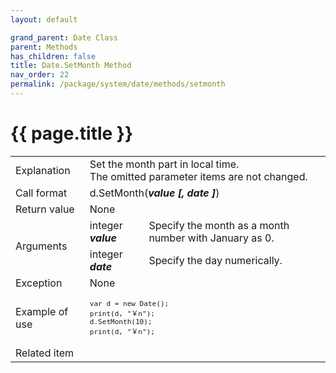 ```yaml
---
layout: default

grand_parent: Date Class
parent: Methods
has_children: false
title: Date.SetMonth Method
nav_order: 22
permalink: /package/system/date/methods/setmonth
---
```

# {{ page.title }}


<table>
  <tr>
    <td>Explanation</td>
    <td colspan="2">Set the month part in local time.<br>The omitted parameter items are not changed.</td>
  </tr>
  <tr>
    <td>Call format</td>
    <td colspan="2">d.SetMonth(<b><i>value [, date ]</i></b>)</td>
  </tr>
  <tr>
    <td>Return value</td>
    <td colspan="2">None</td>
  </tr>  
  <tr>
    <td rowspan="2">Arguments</td>
    <td>integer  <b><i>value</i></b></td>
    <td>Specify the month as a month number with January as 0.</td>
  </tr>
  <tr>
    <td>integer  <b><i>date</i></b></td>
    <td>Specify the day numerically.</td>
  </tr>
  <tr>
    <td>Exception</td>
    <td colspan="2">None</td>
  </tr>
  <tr>
    <td>Example of use</td>
    <td colspan="2"><code><pre>var d = new Date();
print(d, "￥n");
d.SetMonth(10);
print(d, "￥n");</pre></code></td>
  </tr>
  <tr>
    <td>Related item</td>
    <td colspan="2"></td>
  </tr>
</table>

